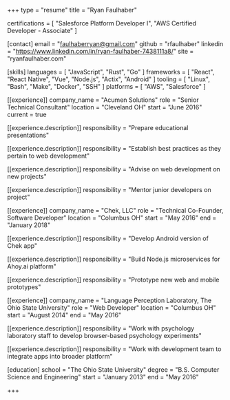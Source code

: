 +++
type = "resume"
title = "Ryan Faulhaber"

certifications = [ "Salesforce Platform Developer I", "AWS Certified Developer - Associate" ]

[contact]
email = "faulhaberryan@gmail.com"
github = "rfaulhaber"
linkedin = "https://www.linkedin.com/in/ryan-faulhaber-7438111a8/"
site = "ryanfaulhaber.com"

[skills]
languages = [ "JavaScript", "Rust", "Go" ]
frameworks = [ "React", "React Native", "Vue", "Node.js", "Actix", "Android" ]
tooling = [ "Linux", "Bash", "Make", "Docker", "SSH" ]
platforms = [ "AWS", "Salesforce" ]

[[experience]]
company_name = "Acumen Solutions"
role = "Senior Technical Consultant"
location = "Cleveland OH"
start = "June 2016"
current = true

[[experience.description]]
responsibility = "Prepare educational presentations"

[[experience.description]]
responsibility = "Establish best practices as they pertain to web development"

[[experience.description]]
responsibility = "Advise on web development on new projects"

[[experience.description]]
responsibility = "Mentor junior developers on project"

[[experience]]
company_name = "Chek, LLC"
role = "Technical Co-Founder, Software Developer"
location = "Columbus OH"
start = "May 2016"
end = "January 2018"

[[experience.description]]
responsibility = "Develop Android version of Chek app"

[[experience.description]]
responsibility = "Build Node.js microservices for Ahoy.ai platform"

[[experience.description]]
responsibility = "Prototype new web and mobile prototypes"

[[experience]]
company_name = "Language Perception Laboratory, The Ohio State University"
role = "Web Developer"
location = "Columbus OH"
start = "August 2014"
end = "May 2016"

[[experience.description]]
responsibility = "Work with psychology laboratory staff to develop browser-based psychology experiments"

[[experience.description]]
responsibility = "Work with development team to integrate apps into broader platform"

[education]
school = "The Ohio State University"
degree = "B.S. Computer Science and Engineering"
start = "January 2013"
end = "May 2016"

+++
